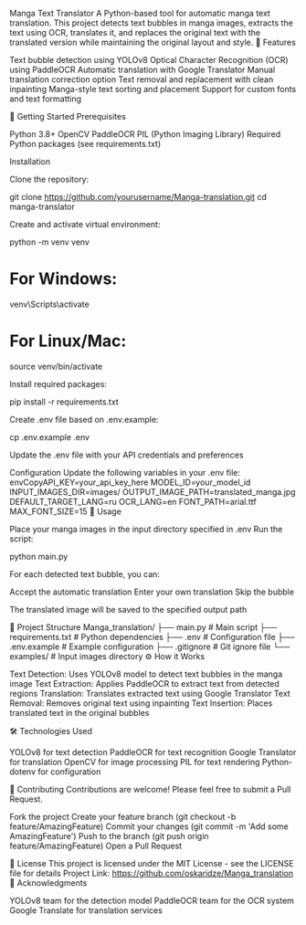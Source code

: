 Manga Text Translator
A Python-based tool for automatic manga text translation. This project detects text bubbles in manga images, extracts the text using OCR, translates it, and replaces the original text with the translated version while maintaining the original layout and style.
🌟 Features

Text bubble detection using YOLOv8
Optical Character Recognition (OCR) using PaddleOCR
Automatic translation with Google Translator
Manual translation correction option
Text removal and replacement with clean inpainting
Manga-style text sorting and placement
Support for custom fonts and text formatting

🚀 Getting Started
Prerequisites

Python 3.8+
OpenCV
PaddleOCR
PIL (Python Imaging Library)
Required Python packages (see requirements.txt)

Installation

Clone the repository:

git clone https://github.com/yourusername/Manga-translation.git
cd manga-translator

Create and activate virtual environment:

python -m venv venv
# For Windows:
venv\Scripts\activate
# For Linux/Mac:
source venv/bin/activate

Install required packages:

pip install -r requirements.txt

Create .env file based on .env.example:

cp .env.example .env

Update the .env file with your API credentials and preferences

Configuration
Update the following variables in your .env file:
envCopyAPI_KEY=your_api_key_here
MODEL_ID=your_model_id
INPUT_IMAGES_DIR=images/
OUTPUT_IMAGE_PATH=translated_manga.jpg
DEFAULT_TARGET_LANG=ru
OCR_LANG=en
FONT_PATH=arial.ttf
MAX_FONT_SIZE=15
📖 Usage

Place your manga images in the input directory specified in .env
Run the script:

python main.py

For each detected text bubble, you can:

Accept the automatic translation
Enter your own translation
Skip the bubble


The translated image will be saved to the specified output path

📁 Project Structure
Manga_translation/
├── main.py           # Main script
├── requirements.txt  # Python dependencies
├── .env             # Configuration file
├── .env.example     # Example configuration
├── .gitignore       # Git ignore file
└── examples/        # Input images directory
⚙️ How it Works

Text Detection: Uses YOLOv8 model to detect text bubbles in the manga image
Text Extraction: Applies PaddleOCR to extract text from detected regions
Translation: Translates extracted text using Google Translator
Text Removal: Removes original text using inpainting
Text Insertion: Places translated text in the original bubbles

🛠️ Technologies Used

YOLOv8 for text detection
PaddleOCR for text recognition
Google Translator for translation
OpenCV for image processing
PIL for text rendering
Python-dotenv for configuration

📝 Contributing
Contributions are welcome! Please feel free to submit a Pull Request.

Fork the project
Create your feature branch (git checkout -b feature/AmazingFeature)
Commit your changes (git commit -m 'Add some AmazingFeature')
Push to the branch (git push origin feature/AmazingFeature)
Open a Pull Request

📜 License
This project is licensed under the MIT License - see the LICENSE file for details
Project Link: https://github.com/oskaridze/Manga_translation
🙏 Acknowledgments

YOLOv8 team for the detection model
PaddleOCR team for the OCR system
Google Translate for translation services
